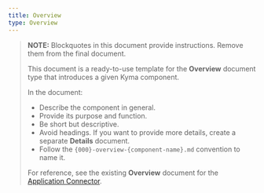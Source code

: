 ```yaml
---
title: Overview
type: Overview
---
```


>**NOTE:** Blockquotes in this document provide instructions. Remove them from the final document.
>
> This document is a ready-to-use template for the **Overview** document type that introduces a given Kyma component.
>
>  In the document:
> * Describe the component in general.
> * Provide its purpose and function.
> * Be short but descriptive.
> * Avoid headings. If you want to provide more details, create a separate **Details** document.
> * Follow the `{000}-overview-{component-name}.md` convention to name it.
>
> For reference, see the existing **Overview** document for the [Application Connector](https://github.com/kyma-project/kyma/blob/master/docs/application-connector/docs/001-overview-application-connector.md).
